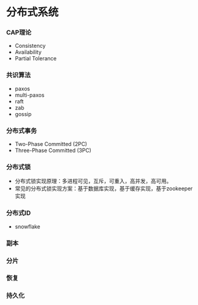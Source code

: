 # 分布式系统
### CAP理论
- Consistency
- Availability
- Partial Tolerance
### 共识算法
- paxos
- multi-paxos
- raft
- zab
- gossip
### 分布式事务
- Two-Phase Committed (2PC)
- Three-Phase Committed (3PC)
### 分布式锁
- 分布式锁实现原理：多进程可见，互斥，可重入，高并发，高可用。
- 常见的分布式锁实现方案：基于数据库实现，基于缓存实现，基于zookeeper实现

### 分布式ID
- snowflake
### 副本

### 分片

### 恢复

### 持久化
